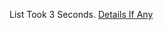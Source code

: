List Took 3 Seconds.
[Details If Any](https://github.com/deathbybandaid/piholeparser/blob/master/RecentRunLogs/parsingscripts/StevenBlacksUnifiedHosts.md)

